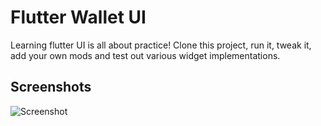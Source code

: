 # Flutter Wallet UI

Learning flutter UI is all about practice!
Clone this project, run it, tweak it, add your own mods and test out various widget implementations.

## Screenshots

![Screenshot](https://raw.github.com/aaronkip/Personal-Wallet-UI/main/screenshots/1.jpg)
